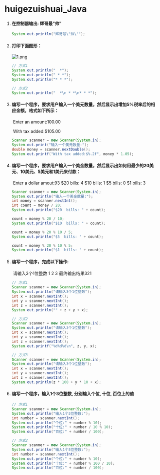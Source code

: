 # huigezuishuai_Java

1. #### 在控制器输出: 辉哥最"帅"

   ```java
   System.out.println("辉哥最\"帅\"");
   ```
   
1. #### 打印下面图形：

   ![1.png](https://raw.githubusercontent.com/fuxiaohui/huigezuishuai_Java/master/img/001.png)

   ```java
   // 方式1
   System.out.println("  *");
   System.out.println(" * *");
   System.out.println("* * *");
   
   // 方式2
   System.out.println("  *\n * *\n* * *");
   ```
   
1. #### 编写一个程序，要求用户输入一个美元数量，然后显示出增加5%税率后的相应金额。格式如下所示：

   ​	Enter an amount:100.00

   ​	With tax added:$105.00

   ```java
   Scanner scanner = new Scanner(System.in);
   System.out.print("输入一个美元数量:");
   double money = scanner.nextDouble();
   System.out.printf("With tax added:$%.2f", money * 1.05);
   ```

1. #### 编写一个程序，要求用户输入一个美金数量，然后显示出如何用最少的20美元、10美元、5美元和1美元来付款：

   ​        Enter a dollar amout:93
           $20  bills: 4
           $10  bills: 1
           $5    bills: 0
           $1    bills: 3

   ```java
   Scanner scanner = new Scanner(System.in);
   System.out.println("输入一个美金数量:");
   int money = scanner.nextInt();
   int count = money / 20;
   System.out.println("$20  bills: " + count);
   
   count = money % 20 / 10;
   System.out.println("$10  bills: " + count);
   
   count = money % 20 % 10 / 5;
   System.out.println("$5  bills: " + count);
   
   count = money % 20 % 10 % 5;
   System.out.println("$1  bills: " + count);
   ```

1. #### 编写一个程序，完成以下操作:

   ​       请输入3个1位整数
           1
           2
           3
           最终输出结果321

   ```java
   // 方式1
   Scanner scanner = new Scanner(System.in);
   System.out.println("请输入3个1位整数");
   int x = scanner.nextInt();
   int y = scanner.nextInt();
   int z = scanner.nextInt();
   System.out.println("" + z + y + x);
   
   // 方式2
   Scanner scanner = new Scanner(System.in);
   System.out.println("请输入3个1位整数");
   int x = scanner.nextInt();
   int y = scanner.nextInt();
   int z = scanner.nextInt();
   System.out.printf("%d%d%d\n", z, y, x);
   
   // 方式3
   Scanner scanner = new Scanner(System.in);
   System.out.println("请输入3个1位整数");
   int x = scanner.nextInt();
   int y = scanner.nextInt();
   int z = scanner.nextInt();
   System.out.println(z * 100 + y * 10 + x);
   ```

1. #### 编写一个程序，输入1个3位整数, 分别输入个位, 十位, 百位上的值

   ```java
   // 方式1
   Scanner scanner = new Scanner(System.in);
   System.out.println("输入1个3位整数:");
   int number = scanner.nextInt();
   System.out.println("个位:" + number % 10);
   System.out.println("十位:" + number / 10 % 10);
   System.out.println("百位:" + number / 100);
   
   // 方式2
   Scanner scanner = new Scanner(System.in);
   System.out.println("输入1个3位整数:");
   int number = scanner.nextInt();
   System.out.println("个位:" + number % 10);
   System.out.println("十位:" + number % 100 / 10);
   System.out.println("百位:" + number / 100);
   ```

   